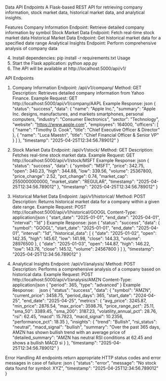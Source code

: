 Data API Endpoints
A Flask-based REST API for retrieving company information, stock market data, historical market data, and analytical insights.

Features
Company Information Endpoint: Retrieve detailed company information by symbol
Stock Market Data Endpoint: Fetch real-time stock market data
Historical Market Data Endpoint: Get historical market data for a specified date range
Analytical Insights Endpoint: Perform comprehensive analysis of company data

4.	Install dependencies:
pip install -r requirements.txt
Usage
1.	Start the Flask application:
python app.py
2.	The API will be available at http://localhost:5000/api/v1/

API Endpoints
1. Company Information
Endpoint: /api/v1/company/<symbol>
Method: GET
Description: Retrieves detailed company information from Yahoo Finance.
Example Request:
GET http://localhost:5000/api/v1/company/AAPL Example Response:
json
{
  "status": "success",
  "data": {
    "name": "Apple Inc.",
    "summary": "Apple Inc. designs, manufactures, and markets smartphones, personal computers, 
    "industry": "Consumer Electronics",     "sector": "Technology",
    "website": "https://www.apple.com",
    "employees": 164000,
    "officers": [
      {
        "name": "Timothy D. Cook",
        "title": "Chief Executive Officer & Director"
      },
      {
        "name": "Luca Maestri",
        "title": "Chief Financial Officer & Senior VP"
      }
    ]
  },
  "timestamp": "2025-04-25T12:34:56.789012"
}
 
2. Stock Market Data
Endpoint: /api/v1/stock/<symbol>
Method: GET
Description: Fetches real-time stock market data. Example Request:
GET http://localhost:5000/api/v1/stock/MSFT Example Response:
json
{
  "status": "success",
  "data": {
    "symbol": "MSFT",
    "price": 342.75,
    "open": 340.23,
    "high": 344.88,
    "low": 339.56,
    "volume": 25367800,
    "price_change": 2.52,
    "pct_change": 0.74,
    "market_cap": 2550000000000,
    "market_state": "REGULAR",
    "timestamp": "2025-04-25T12:34:56.789012"
  },
  "timestamp": "2025-04-25T12:34:56.789012" }


4. Historical Market Data
Endpoint: /api/v1/historical/<symbol>
Method: POST
Description: Returns historical market data for a company within a given date range.
Example Request:
POST http://localhost:5000/api/v1/historical/GOOGL
Content-Type: application/json
{
  "start_date": "2025-01-01",
  "end_date": "2025-04-01",
  "interval": "1d"
}
Example Response:
json
{
  "status": "success",   "data": {
    "symbol": "GOOGL",
    "start_date": "2025-01-01",
    "end_date": "2025-04-01",
    "interval": "1d",
    "historical_data": [
      {
        "date": "2025-01-02",
        "open": 142.35,
        "high": 145.67,
        "low": 141.98,
        "close": 144.33,
        "volume": 28976500
      },
      {
        "date": "2025-01-03",
        "open": 144.87,
        "high": 146.22,
        "low": 143.76,
        "close": 145.12,
        "volume": 24567800
      }
    ]
  },
  "timestamp": "2025-04-25T12:34:56.789012"
}

5. Analytical Insights
Endpoint: /api/v1/analysis/<symbol>
Method: POST
Description: Performs a comprehensive analysis of a company based on historical data.
Example Request:
POST http://localhost:5000/api/v1/analysis/AMZN
Content-Type: application/json
{
  "period": 365,
  "type": "advanced"
}
Example Response: 
json
{
  "status": "success",
  "data": {
    "symbol": "AMZN",
    "current_price": 3458.75,
    "period_days": 365,
    "start_date": "2024-04-25",
    "end_date": "2025-04-25",
    "metrics": {
      "avg_price": 3245.87,
      "min_price": 2876.54,
      "max_price": 3598.76,
      "price_range_pct": 25.11,
      "sma_50": 3389.45,
      "sma_200": 3187.23,
      "volatility_annual_pct": 28.76,
      "rsi": 62.45,
      "macd": 15.7823,
      "macd_signal": 10.2356,
      "performance_pct": 18.35
    },
    "insights": {
      "trend": "Bullish",
      "rsi_status": "neutral",
      "macd_signal": "bullish",
      "summary": "Over the past 365 days, AMZN has shown bullish trend with an average price of       "detailed_summary": "AMZN has neutral RSI conditions at 62.45 and shows a bullish MACD si
    }
  },
  "timestamp": "2025-04-25T12:34:56.789012" }
 
Error Handling
All endpoints return appropriate HTTP status codes and error messages in case of failure:
json
{
  "status": "error",
  "message": "No stock data found for symbol: XYZ",
  "timestamp": "2025-04-25T12:34:56.789012"
}
